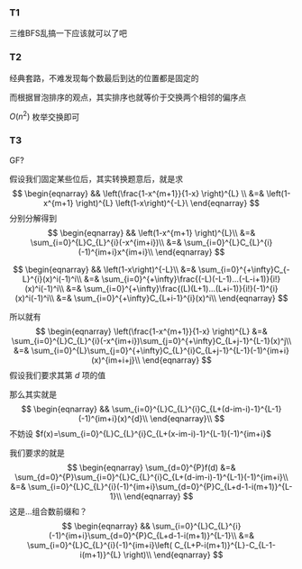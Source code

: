 ### T1

三维BFS乱搞一下应该就可以了吧

### T2

经典套路，不难发现每个数最后到达的位置都是固定的

而根据冒泡排序的观点，其实排序也就等价于交换两个相邻的偏序点

 $O(n^2)$ 枚举交换即可



### T3

GF?

假设我们固定某些位后，其实转换题意后，就是求
$$
\begin{eqnarray}
&& \left(\frac{1-x^{m+1}}{1-x} \right)^{L} \\
&=& \left(1-x^{m+1} \right)^{L} \left(1-x\right)^{-L}\
\end{eqnarray}
$$
分别分解得到
$$
\begin{eqnarray}
&& \left(1-x^{m+1} \right)^{L}\\
&=& \sum_{i=0}^{L}C_{L}^{i}(-x^{im+i})\\
&=& \sum_{i=0}^{L}C_{L}^{i}(-1)^{im+i}x^{im+i}\\
\end{eqnarray}
$$

$$
\begin{eqnarray}
&& \left(1-x\right)^{-L}\\
&=& \sum_{i=0}^{+\infty}C_{-L}^{i}(x)^i(-1)^i\\
&=& \sum_{i=0}^{+\infty}\frac{(-L)(-L-1)...(-L-i+1)}{i!}(x)^i(-1)^i\\
&=& \sum_{i=0}^{+\infty}\frac{(L)(L+1)...(L+i-1)}{i!}(-1)^{i}(x)^i(-1)^i\\
&=& \sum_{i=0}^{+\infty}C_{L+i-1}^{i}(x)^i\\
\end{eqnarray}
$$

所以就有
$$
\begin{eqnarray}
\left(\frac{1-x^{m+1}}{1-x} \right)^{L} &=& \sum_{i=0}^{L}C_{L}^{i}(-x^{im+i})\sum_{j=0}^{+\infty}C_{L+j-1}^{L-1}(x)^j\\
&=& \sum_{i=0}^{L}\sum_{j=0}^{+\infty}C_{L}^{i}C_{L+j-1}^{L-1}(-1)^{im+i}(x)^{im+i+j}\\
\end{eqnarray}
$$
假设我们要求其第 $d$ 项的值

那么其实就是
$$
\begin{eqnarray}
&& \sum_{i=0}^{L}C_{L}^{i}C_{L+(d-im-i)-1}^{L-1}(-1)^{im+i}(x)^{d}\\
\end{eqnarray}\\
$$
不妨设 $f(x)=\sum_{i=0}^{L}C_{L}^{i}C_{L+(x-im-i)-1}^{L-1}(-1)^{im+i}$

我们要求的就是
$$
\begin{eqnarray}
\sum_{d=0}^{P}f(d) &=& \sum_{d=0}^{P}\sum_{i=0}^{L}C_{L}^{i}C_{L+(d-im-i)-1}^{L-1}(-1)^{im+i}\\
&=& \sum_{i=0}^{L}C_{L}^{i}(-1)^{im+i}\sum_{d=0}^{P}C_{L+d-1-i(m+1)}^{L-1}\\
\end{eqnarray}
$$
这是...组合数前缀和？
$$
\begin{eqnarray}
&& \sum_{i=0}^{L}C_{L}^{i}(-1)^{im+i}\sum_{d=0}^{P}C_{L+d-1-i(m+1)}^{L-1}\\
&=& \sum_{i=0}^{L}C_{L}^{i}(-1)^{im+i}\left( C_{L+P-i(m+1)}^{L}-C_{L-1-i(m+1)}^{L}  \right)\\
\end{eqnarray}
$$
















